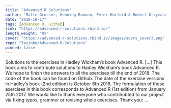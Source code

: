 ```yaml
---
title: "Advanced R Solutions"
author: "Malte Grosser, Henning Bumann, Peter Hurford & Robert Krzyzanowski"
date: "2018-10-17"
tags: [Advanced R, Github]
link: "https://advanced-r-solutions.rbind.io/"
length_weight: "0%"
cover: "https://advanced-r-solutions.rbind.io/images/advrs_cover3.png"
repo: "Tazinho/Advanced-R-Solutions"
pinned: false
---
```


Solutions to the exercises in Hadley Wickham’s book Advanced R. [...] This book aims to contribute solutions to Hadley Wickham’s book Advanced R. We hope to finish the answers to all the exercises till the end of 2018. The code of the book can be found on Github. The date of the exercise versions in Hadley’s book (2nd edition) is October 6th 2018. The formulation of these exercises in this book corresponds to Advanced R (1st edition) from January 25th 2017. We would like to thank everyone who contrihubted to our project via fixing typos, grammer or revising whole exercises. Thank you: ...
